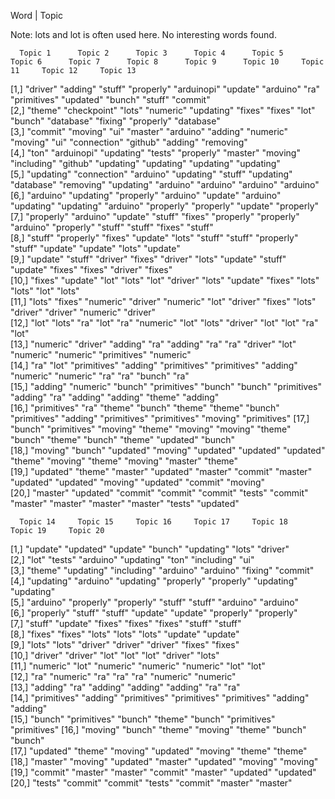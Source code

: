 Word 	 		| 	Topic

Note:
lots and lot is often used here.
No interesting words found.
      
	  Topic 1      Topic 2      Topic 3      Topic 4      Topic 5      Topic 6      Topic 7      Topic 8      Topic 9      Topic 10     Topic 11     Topic 12     Topic 13    
 [1,] "driver"     "adding"     "stuff"      "properly"   "arduinopi"  "update"     "arduino"    "ra"         "primitives" "updated"    "bunch"      "stuff"      "commit"    
 [2,] "theme"      "checkpoint" "lots"       "numeric"    "updating"   "fixes"      "fixes"      "lot"        "bunch"      "database"   "fixing"     "properly"   "database"  
 [3,] "commit"     "moving"     "ui"         "master"     "arduino"    "adding"     "numeric"    "moving"     "ui"         "connection" "github"     "adding"     "removing"  
 [4,] "ton"        "arduinopi"  "updating"   "tests"      "properly"   "master"     "moving"     "including"  "github"     "updating"   "updating"   "updating"   "updating"  
 [5,] "updating"   "connection" "arduino"    "updating"   "stuff"      "updating"   "database"   "removing"   "updating"   "arduino"    "arduino"    "arduino"    "arduino"   
 [6,] "arduino"    "updating"   "properly"   "arduino"    "update"     "arduino"    "updating"   "updating"   "arduino"    "properly"   "properly"   "update"     "properly"  
 [7,] "properly"   "arduino"    "update"     "stuff"      "fixes"      "properly"   "properly"   "arduino"    "properly"   "stuff"      "stuff"      "fixes"      "stuff"     
 [8,] "stuff"      "properly"   "fixes"      "update"     "lots"       "stuff"      "stuff"      "properly"   "stuff"      "update"     "update"     "lots"       "update"    
 [9,] "update"     "stuff"      "driver"     "fixes"      "driver"     "lots"       "update"     "stuff"      "update"     "fixes"      "fixes"      "driver"     "fixes"     
[10,] "fixes"      "update"     "lot"        "lots"       "lot"        "driver"     "lots"       "update"     "fixes"      "lots"       "lots"       "lot"        "lots"      
[11,] "lots"       "fixes"      "numeric"    "driver"     "numeric"    "lot"        "driver"     "fixes"      "lots"       "driver"     "driver"     "numeric"    "driver"    
[12,] "lot"        "lots"       "ra"         "lot"        "ra"         "numeric"    "lot"        "lots"       "driver"     "lot"        "lot"        "ra"         "lot"       
[13,] "numeric"    "driver"     "adding"     "ra"         "adding"     "ra"         "ra"         "driver"     "lot"        "numeric"    "numeric"    "primitives" "numeric"   
[14,] "ra"         "lot"        "primitives" "adding"     "primitives" "primitives" "adding"     "numeric"    "numeric"    "ra"         "ra"         "bunch"      "ra"        
[15,] "adding"     "numeric"    "bunch"      "primitives" "bunch"      "bunch"      "primitives" "adding"     "ra"         "adding"     "adding"     "theme"      "adding"    
[16,] "primitives" "ra"         "theme"      "bunch"      "theme"      "theme"      "bunch"      "primitives" "adding"     "primitives" "primitives" "moving"     "primitives"
[17,] "bunch"      "primitives" "moving"     "theme"      "moving"     "moving"     "theme"      "bunch"      "theme"      "bunch"      "theme"      "updated"    "bunch"     
[18,] "moving"     "bunch"      "updated"    "moving"     "updated"    "updated"    "updated"    "theme"      "moving"     "theme"      "moving"     "master"     "theme"     
[19,] "updated"    "theme"      "master"     "updated"    "master"     "commit"     "master"     "updated"    "updated"    "moving"     "updated"    "commit"     "moving"    
[20,] "master"     "updated"    "commit"     "commit"     "commit"     "tests"      "commit"     "master"     "master"     "master"     "master"     "tests"      "updated"   

      Topic 14     Topic 15     Topic 16     Topic 17     Topic 18     Topic 19     Topic 20    
 [1,] "update"     "updated"    "update"     "bunch"      "updating"   "lots"       "driver"    
 [2,] "lot"        "tests"      "arduino"    "updating"   "ton"        "including"  "ui"        
 [3,] "theme"      "updating"   "including"  "arduino"    "arduino"    "fixing"     "commit"    
 [4,] "updating"   "arduino"    "updating"   "properly"   "properly"   "updating"   "updating"  
 [5,] "arduino"    "properly"   "properly"   "stuff"      "stuff"      "arduino"    "arduino"   
 [6,] "properly"   "stuff"      "stuff"      "update"     "update"     "properly"   "properly"  
 [7,] "stuff"      "update"     "fixes"      "fixes"      "fixes"      "stuff"      "stuff"     
 [8,] "fixes"      "fixes"      "lots"       "lots"       "lots"       "update"     "update"    
 [9,] "lots"       "lots"       "driver"     "driver"     "driver"     "fixes"      "fixes"     
[10,] "driver"     "driver"     "lot"        "lot"        "lot"        "driver"     "lots"      
[11,] "numeric"    "lot"        "numeric"    "numeric"    "numeric"    "lot"        "lot"       
[12,] "ra"         "numeric"    "ra"         "ra"         "ra"         "numeric"    "numeric"   
[13,] "adding"     "ra"         "adding"     "adding"     "adding"     "ra"         "ra"        
[14,] "primitives" "adding"     "primitives" "primitives" "primitives" "adding"     "adding"    
[15,] "bunch"      "primitives" "bunch"      "theme"      "bunch"      "primitives" "primitives"
[16,] "moving"     "bunch"      "theme"      "moving"     "theme"      "bunch"      "bunch"     
[17,] "updated"    "theme"      "moving"     "updated"    "moving"     "theme"      "theme"     
[18,] "master"     "moving"     "updated"    "master"     "updated"    "moving"     "moving"    
[19,] "commit"     "master"     "master"     "commit"     "master"     "updated"    "updated"   
[20,] "tests"      "commit"     "commit"     "tests"      "commit"     "master"     "master"    